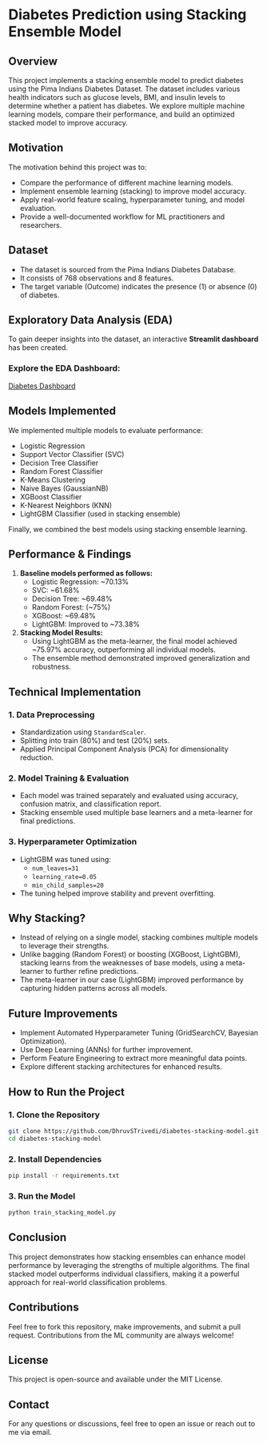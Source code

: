 # Diabetes Prediction using Stacking Ensemble Model

## Overview
This project implements a stacking ensemble model to predict diabetes using the Pima Indians Diabetes Dataset. The dataset includes various health indicators such as glucose levels, BMI, and insulin levels to determine whether a patient has diabetes.
We explore multiple machine learning models, compare their performance, and build an optimized stacked model to improve accuracy.

## Motivation
The motivation behind this project was to:
* Compare the performance of different machine learning models.
* Implement ensemble learning (stacking) to improve model accuracy.
* Apply real-world feature scaling, hyperparameter tuning, and model evaluation.
* Provide a well-documented workflow for ML practitioners and researchers.

## Dataset
* The dataset is sourced from the Pima Indians Diabetes Database.
* It consists of 768 observations and 8 features.
* The target variable (Outcome) indicates the presence (1) or absence (0) of diabetes.

## Exploratory Data Analysis (EDA)
To gain deeper insights into the dataset, an interactive **Streamlit dashboard** has been created.

### **Explore the EDA Dashboard**:
[Diabetes Dashboard](https://diabetes-dashboard-84b6cpt5nfnstq4fnk3opf.streamlit.app/?embed_options=show_toolbar,light_theme,show_colored_line,disable_scrolling,show_padding,show_footer,dark_theme)

## Models Implemented
We implemented multiple models to evaluate performance:
* Logistic Regression
* Support Vector Classifier (SVC)
* Decision Tree Classifier
* Random Forest Classifier
* K-Means Clustering
* Naive Bayes (GaussianNB)
* XGBoost Classifier
* K-Nearest Neighbors (KNN)
* LightGBM Classifier (used in stacking ensemble)

Finally, we combined the best models using stacking ensemble learning.

## Performance & Findings
1. **Baseline models performed as follows:**
    * Logistic Regression: ~70.13%
    * SVC: ~61.68%
    * Decision Tree: ~69.48%
    * Random Forest: (~75%)
    * XGBoost: ~69.48%
    * LightGBM: Improved to ~73.38%
2. **Stacking Model Results:**
    * Using LightGBM as the meta-learner, the final model achieved ~75.97% accuracy, outperforming all individual models.
    * The ensemble method demonstrated improved generalization and robustness.

## Technical Implementation
### 1. Data Preprocessing
* Standardization using `StandardScaler`.
* Splitting into train (80%) and test (20%) sets.
* Applied Principal Component Analysis (PCA) for dimensionality reduction.

### 2. Model Training & Evaluation
* Each model was trained separately and evaluated using accuracy, confusion matrix, and classification report.
* Stacking ensemble used multiple base learners and a meta-learner for final predictions.

### 3. Hyperparameter Optimization
* LightGBM was tuned using:
    * `num_leaves=31`
    * `learning_rate=0.05`
    * `min_child_samples=20`
* The tuning helped improve stability and prevent overfitting.

## Why Stacking?
* Instead of relying on a single model, stacking combines multiple models to leverage their strengths.
* Unlike bagging (Random Forest) or boosting (XGBoost, LightGBM), stacking learns from the weaknesses of base models, using a meta-learner to further refine predictions.
* The meta-learner in our case (LightGBM) improved performance by capturing hidden patterns across all models.

## Future Improvements
* Implement Automated Hyperparameter Tuning (GridSearchCV, Bayesian Optimization).
* Use Deep Learning (ANNs) for further improvement.
* Perform Feature Engineering to extract more meaningful data points.
* Explore different stacking architectures for enhanced results.

## How to Run the Project
### 1. Clone the Repository
```bash
git clone https://github.com/DhruvSTrivedi/diabetes-stacking-model.git
cd diabetes-stacking-model
```

### 2. Install Dependencies
```bash
pip install -r requirements.txt
```

### 3. Run the Model
```bash
python train_stacking_model.py
```

## Conclusion
This project demonstrates how stacking ensembles can enhance model performance by leveraging the strengths of multiple algorithms. The final stacked model outperforms individual classifiers, making it a powerful approach for real-world classification problems.

## Contributions
Feel free to fork this repository, make improvements, and submit a pull request. Contributions from the ML community are always welcome!

## License
This project is open-source and available under the MIT License.

## Contact
For any questions or discussions, feel free to open an issue or reach out to me via email.

